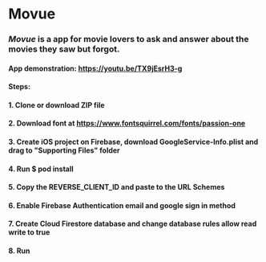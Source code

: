 # Movue
### *Movue* is a app for movie lovers to ask and answer about the movies they saw but forgot.
#### App demonstration: https://youtu.be/TX9jEsrH3-g

#### Steps:
#### 1. Clone or download ZIP file
#### 2. Download font at https://www.fontsquirrel.com/fonts/passion-one
#### 3. Create iOS project on Firebase, download GoogleService-Info.plist and drag to "Supporting Files" folder
#### 4. Run $ pod install
#### 5. Copy the REVERSE_CLIENT_ID and paste to the URL Schemes
#### 6. Enable Firebase Authentication email and google sign in method
#### 7. Create Cloud Firestore database and change database rules allow read write to true
#### 8. Run
